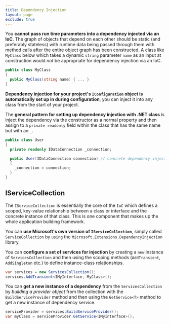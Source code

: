 ```yaml
---
title: Dependency Injection
layout: page
exclude: true
---
```


You **cannot pass run time parameters into a dependency injected via an IoC**. The graph of objects that depend on each other should be static (and preferably stateless) with runtime data being passed through them with method calls after the entire object graph has been constructed. A class like `MyClass` below which takes a dynamic `string` parameter `name` as an input at construction would *not* be appropriate for dependency injection via an IoC.
```csharp
public class MyClass
{
  public MyClass(string name) { ... }
}
```

**Dependency injection for your project's `IConfiguration` object is automatically set up in during configuration**, you can inject it into any class from the start of your project.

The **general pattern for setting up dependency injection with .NET class** is inject the dependency via the constructor as a normal property and then assign to a `private readonly` field within the class that has the same name but with an `_`.
```csharp
public class User
{
  private readonly IDataConnection _connection;

  public User(IDataConnection connection) // concrete dependency injected here
  {
    _connection = connection;
  }
}
```

## IServiceCollection

The `IServiceCollection` is essentially the core of the `IoC` which defines a scoped, key-value relationship between a class or interface and the concrete instance of that class. This is one component that makes up the whole application building framework.

You can **use Microsoft's own version of `IServiceCollection`**, simply called `ServiceCollection` by `using` the `Microsoft.Extensions.DependencyInjection` library. 

You can **configure a set of services for injection** by creating a `new` instance of `ServicesCollection` and then using the scoping methods (`AddTransient`, `AddSingleton` etc.) to define instance-class relationships.
```csharp
var services = new ServicesCollection();
services.AddTransient<IMyInterface, MyClass>();
```

You can **get a new instance of a dependency** from the `ServicesCollection` by *building a provider object* from the collection with the `BuildServiceProvider` method and then using the `GetService<T>` method to get a new instance of dependency service.
```csharp
serviceProvider = services.BuildServiceProvider();
var myClass = serviceProvider.GetService<IMyInterface>();
```
<!--stackedit_data:
eyJoaXN0b3J5IjpbLTE5MDI2OTA2MDZdfQ==
-->